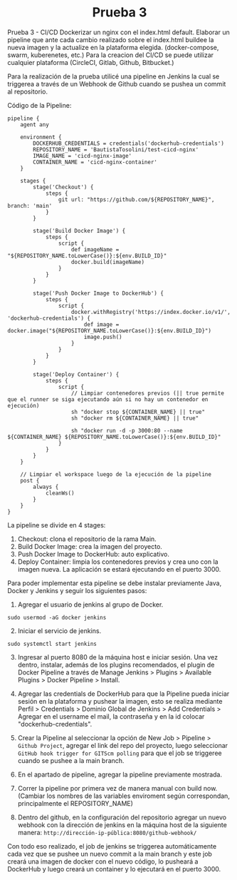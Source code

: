 <h1 align="center">Prueba 3</h1>

Prueba 3 - CI/CD Dockerizar un nginx con el index.html default. Elaborar un pipeline que ante cada cambio realizado sobre el index.html buildee la nueva imagen y la actualize en la plataforma elegida. (docker-compose,
swarm, kuberenetes, etc.) Para la creacion del CI/CD se puede utilizar cualquier plataforma (CircleCI, Gitlab, Github, Bitbucket.)

Para la realización de la prueba utilicé una pipeline en Jenkins la cual se triggerea a través de un Webhook de Github cuando se pushea un commit al repositorio.

Código de la Pipeline:

```
pipeline {
    agent any
    
    environment {
        DOCKERHUB_CREDENTIALS = credentials('dockerhub-credentials')
        REPOSITORY_NAME = 'BautistaTosolini/test-cicd-nginx'
        IMAGE_NAME = 'cicd-nginx-image'
        CONTAINER_NAME = 'cicd-nginx-container'
    }
    
    stages {
        stage('Checkout') {
            steps {
                git url: "https://github.com/${REPOSITORY_NAME}", branch: 'main'
            }
        }
        
        stage('Build Docker Image') {
            steps {
                script {
                    def imageName = "${REPOSITORY_NAME.toLowerCase()}:${env.BUILD_ID}"
                    docker.build(imageName)
                }
            }
        }
        
        stage('Push Docker Image to DockerHub') {
            steps {
                script {
                    docker.withRegistry('https://index.docker.io/v1/', 'dockerhub-credentials') {
                        def image = docker.image("${REPOSITORY_NAME.toLowerCase()}:${env.BUILD_ID}")
                        image.push()
                    }
                }
            }
        }
        
        stage('Deploy Container') {
            steps {
                script {
                    // Limpiar contenedores previos (|| true permite que el runner se siga ejecutando aún si no hay un contenedor en ejecución)
                    sh "docker stop ${CONTAINER_NAME} || true"
                    sh "docker rm ${CONTAINER_NAME} || true"
                    
                    sh "docker run -d -p 3000:80 --name ${CONTAINER_NAME} ${REPOSITORY_NAME.toLowerCase()}:${env.BUILD_ID}"
                }
            }
        }
    }
    
    // Limpiar el workspace luego de la ejecución de la pipeline
    post {
        always {
            cleanWs()
        }
    }
}
```

La pipeline se divide en 4 stages:
1. Checkout: clona el repositorio de la rama Main.
2. Build Docker Image: crea la imagen del proyecto.
3. Push Docker Image to DockerHub: auto explicativo.
4. Deploy Container: limpia los contenedores previos y crea uno con la imagen nueva. La aplicación se estará ejecutando en el puerto 3000.

Para poder implementar esta pipeline se debe instalar previamente Java, Docker y Jenkins y seguir los siguientes pasos: 

1. Agregar el usuario de jenkins al grupo de Docker.

```
sudo usermod -aG docker jenkins
```

2. Iniciar el servicio de jenkins.
```
sudo systemctl start jenkins
```

3. Ingresar al puerto 8080 de la máquina host e iniciar sesión. Una vez dentro, instalar, además de los plugins recomendados, el plugin de Docker Pipeline a través de Manage Jenkins > Plugins > Available Plugins > Docker Pipeline > Install.

4. Agregar las credentials de DockerHub para que la Pipeline pueda iniciar sesión en la plataforma y pushear la imagen, esto se realiza mediante Perfil > Credentials > Dominio Global de Jenkins > Add Credentials > Agregar en el username el mail, la contraseña y en la id colocar "dockerhub-credentials".

5. Crear la Pipeline al seleccionar la opción de New Job > Pipeline > ``Github Project``, agregar el link del repo del proyecto, luego seleccionar ``GitHub hook trigger for GITScm polling`` para que el job se triggeree cuando se pushee a la main branch.

6. En el apartado de pipeline, agregar la pipeline previamente mostrada.

7. Correr la pipeline por primera vez de manera manual con build now. (Cambiar los nombres de las variables enviroment según correspondan, principalmente el REPOSITORY_NAME)

8. Dentro del github, en la configuración del repositorio agregar un nuevo webhook con la dirección de jenkins en la máquina host de la siguiente manera: ``http://dirección-ip-pública:8080/github-webhook/``

Con todo eso realizado, el job de jenkins se triggerea automáticamente cada vez que se pushee un nuevo commit a la main branch y este job creará una imagen de docker con el nuevo código, lo pusheará a DockerHub y luego creará un container y lo ejecutará en el puerto 3000.